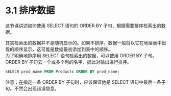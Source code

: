 # 3.1 排序数据
这节课讲述如何使用 SELECT 语句的 ORDER BY 子句，根据需要排序检索出的数据。   

其实检索出的数据并不是随机显示的。如果不排序，数据一般将以它在地层表中出现的顺序显示，这可能是数据最初添加到表中的顺序。    
为了明确地排序用 SELECT 语句检索出的数据，可以使用 ORDER BY 子句。ORDER BY 子句去一个或多个列的名字，据此对输出进行排序。
```sql
SELECR prod_name FROM Products ORDER BY prod_name;
```
注意：在指定一条 ORDER BY 子句时，应该保证他是 SELECT 语句中最后一条子句。不然会出现错误信息。
